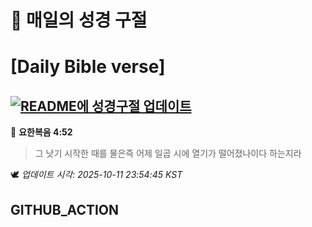 # 🙏 매일의 성경 구절
# [Daily Bible verse]
## [![README에 성경구절 업데이트](https://github.com/DONGSUKA/first_test/actions/workflows/update-readme-bible.yml/badge.svg)](https://github.com/DONGSUKA/first_test/actions/workflows/update-readme-bible.yml)
<!-- START_BIBLE_VERSE -->
📖 **요한복음 4:52**
> 그 낫기 시작한 때를 물은즉 어제 일곱 시에 열기가 떨어졌나이다 하는지라

🕊️ _업데이트 시각: 2025-10-11 23:54:45 KST_
  <!-- END_BIBLE_VERSE -->
## GITHUB_ACTION
